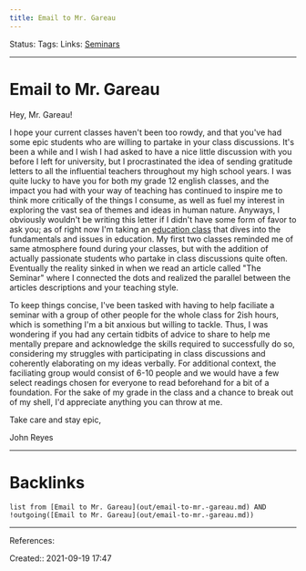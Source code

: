 ```yaml
---
title: Email to Mr. Gareau
---
```

Status: 
Tags: 
Links: [Seminars](out/seminars.md)
___
# Email to Mr. Gareau
Hey, Mr. Gareau!

I hope your current classes haven't been too rowdy, and that you've had some epic students who are willing to partake in your class discussions. It's been a while and I wish I had asked to have a nice little discussion with you before I left for university, but I procrastinated the idea of sending gratitude letters to all the influential teachers throughout my high school years. I was quite lucky to have you for both my grade 12 english classes, and the impact you had with your way of teaching has continued to inspire me to think more critically of the things I consume, as well as fuel my interest in exploring the vast sea of themes and ideas in human nature. Anyways, I obviously wouldn't be writing this letter if I didn't have some form of favor to ask you; as of right now I'm taking an [education class](http://www.sfu.ca/students/calendar/2021/fall/courses/educ/100w.html) that dives into the fundamentals and issues in education. My first two classes reminded me of same atmosphere found during your classes, but with the addition of actually passionate students who partake in class discussions quite often. Eventually the reality sinked in when we read an article called "The Seminar" where I connected the dots and realized the parallel between the articles descriptions and your teaching style.

To keep things concise, I've been tasked with having to help faciliate a seminar with a group of other people for the whole class for 2ish hours, which is something I'm a bit anxious but willing to tackle. Thus, I was wondering if you had any certain tidbits of advice to share to help me mentally prepare and acknowledge the skills required to successfully do so, considering my struggles with participating in class discussions and coherently elaborating on my ideas verbally. For additional context, the faciliating group would consist of 6-10 people and we would have a few select readings chosen for everyone to read beforehand for a bit of a foundation. For the sake of my grade in the class and a chance to break out of my shell, I'd appreciate anything you can throw at me.


Take care and stay epic,

John Reyes
___
# Backlinks
```dataview
list from [Email to Mr. Gareau](out/email-to-mr.-gareau.md) AND !outgoing([Email to Mr. Gareau](out/email-to-mr.-gareau.md))
```
___
References:

Created:: 2021-09-19 17:47
